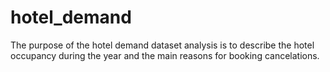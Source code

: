 # hotel_demand
The purpose of the hotel demand dataset analysis is to describe the hotel occupancy during the year and the main reasons for booking cancelations.

